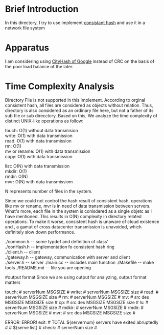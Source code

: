 # Brief Introduction
In this directory, I try to use implement [consistant hash](http://www.cs.princeton.edu/courses/archive/fall07/cos518/papers/chash.pdf) and use it in a network file system

# Apparatus
I am considering using [CityHash of Google](https://github.com/google/cityhash) instead of CRC on the basis of the poor load balance of the later.

# Time Complexity Analysis
Directory File is not supported in this implement. According to orginal consistent hash, all files are considered as objects without relation. Thus, directory is also considered as an ordinary file here, but not a father of its sub file or sub direcctory. Based on this, We analyze the time complexity of distinct UNIX-like operations as follow:

touch: O(1) without data transmision  
write: O(1) with data transmission  
read: O(1) with data transmission  
rm: O(1)  
mv or rename: O(1) with data transmission  
copy: O(1) with data transmission  


list: O(N) with data transmission  
mkdir: O(1)  
rmdir: O(N)  
mvr: O(N) with data transmissiom  

N represents number of files in the system. 

Since we could not control the hash result of consistent hash, operations like mv or rename, mvr is in need of data transmission between servers. What's more, each file in the system is conisdered as a single objetc as I have mentioned. This results in O(N) complexity in directory related operations. To make it worse, consistent hash is unaware of cloud existence and , a gamut of cross datacenter transmission is unavoided, which definitely slow down performance.


 ./common.h  -- some typdef and definition of class'  
 ./conHash.h -- implementation fo consistent hash ring  
 ./client.h  -- client  
 ./gateway.h -- gateway, communication with server and client  
 ./server.h  -- server
 ./main.cc   -- includes main function
 ./Makefile  -- make tools
 ./README.md -- file you are opening


#output format
 Since we are using output for analyzing, output format matters
 
 touch:	# serverNum MSGSIZE #
 write: # serverNum MSGSIZE size #
 read: 	# serverNum MSGSIZE size #
 rm: 	# serverNum MSGSIZE #
 mv: 	# src des MSGSIZE MSGSIZE size #
 cp: 	# src des MSGSIZE MSGSIZE size #
 ls: 	# serverNum MSGSIZE size #
 mdkir: # serverNum MSGSIZE #
 rmdir: # serverNum MSGSIZE #
 mvr: 	# src des MSGSIZE MSGSIZE size #

 ERROR: ERROR!
 exit: 	# TOTAL ${servernum} servers have exited abruptedly #
	# ${serve list} #
 check: # serverNum size #
